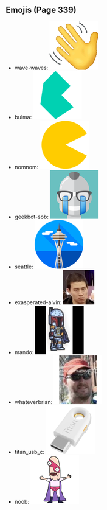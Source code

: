 
## Emojis (Page 339)

* wave-waves: ![wave-waves](output/wave-waves.gif)
* bulma: ![bulma](output/bulma.png)
* nomnom: ![nomnom](output/nomnom.png)
* geekbot-sob: ![geekbot-sob](output/geekbot-sob.png)
* seattle: ![seattle](output/seattle.png)
* exasperated-alvin: ![exasperated-alvin](output/exasperated-alvin.png)
* mando: ![mando](output/mando.jpg)
* whateverbrian: ![whateverbrian](output/whateverbrian.png)
* titan_usb_c: ![titan_usb_c](output/titan_usb_c.png)
* noob: ![noob](output/noob.png)
